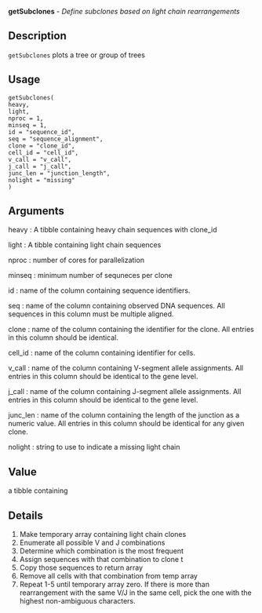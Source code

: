 **getSubclones** - *Define subclones based on light chain rearrangements*

Description
--------------------

`getSubclones` plots a tree or group of trees


Usage
--------------------
```
getSubclones(
heavy,
light,
nproc = 1,
minseq = 1,
id = "sequence_id",
seq = "sequence_alignment",
clone = "clone_id",
cell_id = "cell_id",
v_call = "v_call",
j_call = "j_call",
junc_len = "junction_length",
nolight = "missing"
)
```

Arguments
-------------------

heavy
:   A tibble containing heavy chain sequences with clone_id

light
:   A tibble containing light chain sequences

nproc
:   number of cores for parallelization

minseq
:   minimum number of sequneces per clone

id
:   name of the column containing sequence identifiers.

seq
:   name of the column containing observed DNA sequences. All 
sequences in this column must be multiple aligned.

clone
:   name of the column containing the identifier for the clone. All 
entries in this column should be identical.

cell_id
:   name of the column containing identifier for cells.

v_call
:   name of the column containing V-segment allele assignments. All 
entries in this column should be identical to the gene level.

j_call
:   name of the column containing J-segment allele assignments. All 
entries in this column should be identical to the gene level.

junc_len
:   name of the column containing the length of the junction as a 
numeric value. All entries in this column should be identical 
for any given clone.

nolight
:   string to use to indicate a missing light chain




Value
-------------------

a tibble containing


Details
-------------------

1. Make temporary array containing light chain clones
2. Enumerate all possible V and J combinations
3. Determine which combination is the most frequent
4. Assign sequences with that combination to clone t
5. Copy those sequences to return array
6. Remove all cells with that combination from temp array
7. Repeat 1-5 until temporary array zero.
If there is more than rearrangement with the same V/J
in the same cell, pick the one with the highest non-ambiguous
characters.









